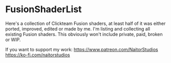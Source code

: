 # FusionShaderList
Here's a collection of Clickteam Fusion shaders, at least half of it was either ported, improved, edited or made by me.
I'm listing and collecting all existing Fusion shaders. This obviously won't include private, paid, broken or WIP.

If you want to support my work:
https://www.patreon.com/NaitorStudios
https://ko-fi.com/naitorstudios
